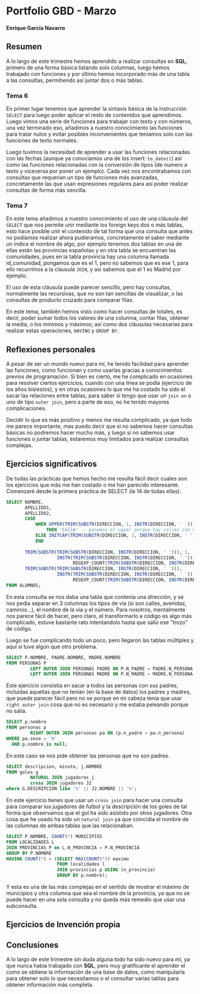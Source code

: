 # Portfolio GBD - Marzo
#### Enrique García Navarro

## Resumen

A lo largo de este trimestre hemos aprendido a realizar consultas en **SQL**, primero de una forma básica listando solo columnas, luego hemos trabajado con funciones y por último hemos incorporado más de una tabla a las consultas, permitiendo así juntar dos o más tablas.
### Tema 6
En primer lugar tenemos que aprender la sintaxis básica de la instrucción `SELECT` para luego poder aplicar el resto de contenidos que aprendimos. Luego vimos una serie de funciones para trabajar con texto y con números, una vez terminado eso, añadimos a nuestro conocimiento las funciones para tratar nulos y evitar posibles inconvenientes que teníamos solo con las funciones de texto normales.

Luego tuvimos la necesidad de aprender a usar las funciones relacionadas con las fechas (aunque ya conociamos una de los insert: `to_date()`) así como las funciones relacionadas con la conversión de tipos (de numero a texto y viceversa por poner un ejemplo). Cada vez nos encontrabamos con consultas que requerían un tipo de funciones más avanzadas, concretamente las que usan expresiones regulares para así poder realizar consultas de forma más sencilla.

### Tema 7

En este tema añadimos a nuestro conocimiento el uso de una cláusula del `SELECT` que nos permite unir mediante los foreign keys dos o más tablas, esto hace posible unir el contenido de tal forma que una consulta que antes no podíamos realizar ahora pudieramos, concretamente el saber mediante un indice el nombre de algo, por ejemplo tenemos dos tablas en una de ellas están las provincias españolas y en otra tabla se encuentran las comunidades, pues en la tabla provincia hay una columna llamada id_comunidad, pongamos que es el 1, pero no sabemos que es ese 1, para ello recurrimos a la clausula `JOIN`, y así sabemos que el 1 es Madrid por ejemplo.

El uso de esta cláusula puede parecer sencillo, pero hay consultas, normalmente las recursivas, que no son tan sencillas de visualizar, o las consultas de producto cruzado para comparar filas.

En este tema, también hemos visto como hacer consultas de totales, es decir, poder sumar todos los valores de una columna, contar filas, obtener la media, o los mínimos y máximos; así como dos cláusulas necesarias para realizar estas operaciones, `HAVING` y `GROUP BY`.

## Reflexiones personales

A pesar de ser un mundo nuevo para mí, he tenido facilidad para aprender las funciones, como funcionan y como usarlas gracias a conocimientos previos de programación. Sí bien es cierto, me he complicado en ocasiones para resolver ciertos ejercicios, cuando con una línea se podía (ejercicio de los años bisiestos), y en otras ocasiones lo que me ha costado ha sido el sacar las relaciones entre tablas, para saber si tengo que usar un `join on` o uno de tipo `outer join`, pero a parte de eso, no he tenido mayores complicaciones.

Decidir lo que es más positivo y menos me resulta complicado, ya que todo me parece importante, mas puedo decir que si no sabemos hacer consultas básicas no podremos hacer mucho más, y luego si no sabemos usar funciones o juntar tablas, estaremos muy limitados para realizar consultas complejas.

## Ejercicios significativos

De todas las prácticas que hemos hecho me resulta fácil decir cuales son los ejercicios que más me han costado o me han parecido interesante. Comenzaré desde la primera práctica de SELECT (la 14 de todas ellas).
```sql
SELECT NOMBRE,
       APELLIDO1,
       APELLIDO2,
       CASE
           WHEN UPPER(TRIM(SUBSTR(DIRECCION, 1, INSTR(DIRECCION, ' ')))) = 'C'
               THEN 'Calle' -- ponemos el upper porque hay calles con c minuscula y otras con máyusculas
           ELSE INITCAP(TRIM(SUBSTR(DIRECCION, 1, INSTR(DIRECCION, ' ')))) -- Ya de paso pongo la primera letra en mayúsculas
           END
                                                                                              AS TIPO_VIA,
       TRIM(SUBSTR(TRIM(SUBSTR(DIRECCION, INSTR(DIRECCION, ' '))), 1,
                   INSTR(TRIM(SUBSTR(DIRECCION, INSTR(DIRECCION, ' '))), ' ', 1,
                         REGEXP_COUNT(TRIM(SUBSTR(DIRECCION, INSTR(DIRECCION, ' '))), ' ')))) AS Nombre_VIA,
       TRIM(SUBSTR(TRIM(SUBSTR(DIRECCION, INSTR(DIRECCION, ' '))),
                   INSTR(TRIM(SUBSTR(DIRECCION, INSTR(DIRECCION, ' '))), ' ', 1,
                         REGEXP_COUNT(TRIM(SUBSTR(DIRECCION, INSTR(DIRECCION, ' '))), ' ')))) AS NUMERO_VIA
FROM ALUMNOS;
```
En esta consulta se nos daba una tabla que contenía una dirección, y se nos pedía separar en 3 columnas los tipos de vía (si son calles, avenidas, caminos...), el nombre de la vía y el número. Para nosotros, mentalmente nos parece fácil de hacer, pero claro, el transformarlo a código es algo más complicado, estuve bastante rato intentandolo hasta que salío ese "trozo" de código.

Luego se fue complicando todo un poco, pero llegaron las tablas múltiples y aquí si tuve algún que otro problema.
```sql
SELECT P.NOMBRE, PADRE.NOMBRE, MADRE.NOMBRE
FROM PERSONAS P
         LEFT OUTER JOIN PERSONAS PADRE ON P.N_PADRE = PADRE.N_PERSONA
         LEFT OUTER JOIN PERSONAS MADRE ON P.N_MADRE = MADRE.N_PERSONA;
```
Este ejercicio consistia en sacar a todos las personas con sus padres, incluidas aquellas que no tenían (en la base de datos) los padres y madres, que puede parecer fácil pero no se porque en mi cabeza tenía que usar `right outer join` cosa que no es necesario y me estaba peleando porque no salía.

```sql
SELECT p.nombre
FROM personas p
         RIGHT OUTER JOIN personas pa ON (p.n_padre = pa.n_persona)
WHERE pa.sexo = 'H'
  AND p.nombre is null;
```
En este caso se nos pide obtener las personas que no son padres.
```sql
SELECT descripcion, minuto, j.NOMBRE
FROM goles g
         NATURAL JOIN jugadores j
         cross JOIN jugadores J2
where G.DESCRIPCION like '%' || J2.NOMBRE || '%';
```
En este ejercicio tienes que usar un `cross join` para hacer una consulta para comparar los jugadores de futbol y la descripción de los goles de tal forma que observamos que el gol ha sido asistido por otros jugadores. Otra cosa que he usado ha sido un `natural join` ya que coincidia el nombre de las columnas de ambas tablas que las relacionaban.

```sql
SELECT P.NOMBRE, COUNT(*) MUNICIPIOS
FROM LOCALIDADES L
JOIN PROVINCIAS P on L.N_PROVINCIA = P.N_PROVINCIA
GROUP BY P.NOMBRE
HAVING COUNT(*) = (SELECT MAX(COUNT(*)) maximo
                   FROM localidades l
                   JOIN provincias p USING (n_provincia)
                   GROUP BY p.nombre);
```
Y esta es una de las más complejas en el sentido de mostrar el máximo de municipios y otra columna que sea el nombre de la provincia, ya que no se puede hacer en una sola consulta y no queda más remedio que usar una subconsulta.

## Ejercicios de Invención propia


## Conclusiones

A lo largo de este trimestre sin duda alguna todo ha sido nuevo para mí, ya que nunca había trabajado con **SQL**, pero muy gratificante el aprender el como se obtiene la información de una base de datos, como manipularla para obtener solo lo que necesitamos o el consultar varias tablas para obtener información más completa.

